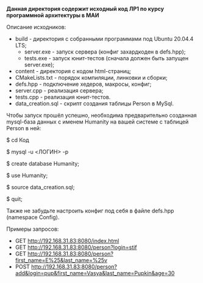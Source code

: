 **Данная директория содержит исходный код ЛР1 по курсу программной архитектуры в МАИ**

Описание исходников:

- build - директория с собранными программами под Ubuntu 20.04.4 LTS;
  - server.exe - запуск сервера (конфиг захардкоден в defs.hpp);
  - tests.exe - запуск юнит-тестов (сначала должен быть запущен server.exe);
- content - директория с кодом html-страниц;
- CMakeLists.txt - порядок компиляции, линковки и сборки;
- defs.hpp - подключение хедеров, макросы, конфиг;
- server.cpp - реализация сервера;
- tests.cpp - реализация юнит-тестов.
- data_creation.sql - скрипт создания таблицы Person в MySql.

Чтобы запуск прошёл успешно, необходима предварительно созданная mysql-база данных с именем Humanity на вашей системе с таблицей Person в ней:

$ cd Код

$ mysql -u <ЛОГИН> -p

$ create database Humanity;

$ use Humanity;

$ source data_creation.sql;

$ quit;

Также не забудьте настроить конфиг под себя в файле defs.hpp (namespace Config).

Примеры запросов:

- GET http://192.168.31.83:8080/index.html
- GET http://192.168.31.83:8080/person?login=stif
- GET http://192.168.31.83:8080/person?first_name=E%25&last_name=%25v
- POST http://192.168.31.83:8080/person?add&login=pup&first_name=Vasya&last_name=Pupkin&age=30

